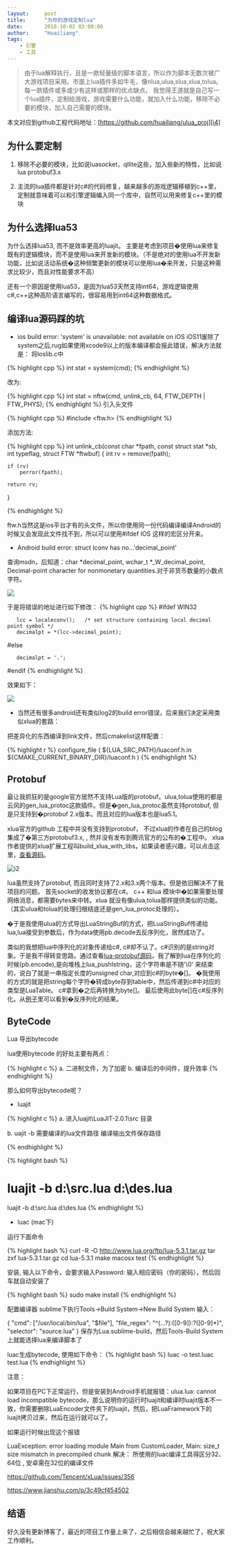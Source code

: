 ```yaml
---
layout:     post
title:      "为你的游戏定制lua"
date:       2018-10-02 03:00:00
author:     "Huailiang"
tags:
    - 引擎
    - 工具
---
```



> 由于lua解释执行，且是一款轻量级的脚本语言，所以作为脚本无数次被广大游戏项目采用。市面上lua插件多如牛毛，像nlua,ulua,slua,xlua,tolua。 每一款插件或多或少有这样或那样的优点缺点。 我觉得王道就是自己写一个lua插件，定制给游戏，游戏需要什么功能，就加入什么功能，移除不必要的模块，加入自己需要的模块。


本文对应到github工程代码地址：[https://github.com/huailiang/ulua_proj][i4]

## 为什么要定制


1. 移除不必要的模块，比如说luasocket，qllite这些，加入些新的特性，比如说lua protobuf3.x


2. 主流的lua插件都是针对c#的代码修复，越来越多的游戏逻辑移植到c++里，定制就意味着可以和引擎逻辑编入同一个库中，自然可以用来修复c++里的模块


## 为什么选择lua53 

为什么选择lua53, 而不是效率更高的luajit。 主要是考虑到项目�使用lua来修复既有的逻辑模块，而不是使用lua来开发新的模块。（不是绝对的使用lua不开发新功能，比如说活动系统�这种频繁更新的模块可以使用lua�来开发，只是这种需求比较少，而且对性能要求不高）

还有一个原因是使用lua53，是因为lua53天然支持int64，游戏逻辑使用c#,c++这种高阶语言编写的，很容易用到int64这种数据格式。

## 编译lua源码踩的坑

* ios build error: 'system' is unavailable: not available on iOS
iOS11废除了system之后,rug如果使用xcode9以上的版本编译都会报此错误，解决方法就是：
将loslib.c中

{% highlight cpp %}
int stat = system(cmd);
{% endhighlight %}

改为:

{% highlight cpp %}
int stat = nftw(cmd, unlink_cb, 64, FTW_DEPTH | FTW_PHYS);
{% endhighlight %}
引入头文件

{% highlight cpp %}
#include <ftw.h>
{% endhighlight %}

添加方法:

{% highlight cpp %}
int unlink_cb(const char *fpath, const struct stat *sb, int typeflag, struct FTW     *ftwbuf)
{
    int rv = remove(fpath);
    
    if (rv)
        perror(fpath);
    
    return rv;
}

{% endhighlight %}

ftw.h当然这是ios平台才有的头文件，所以你使用同一份代码编译编译Android的时候又会发现此文件找不到，所以可以使用#ifdef IOS 这样的宏区分开来。

* Android build error: struct lconv has no...'decimal_point'

查询msdn，后知道：char *decimal_point, wchar_t *_W_decimal_point, Decimal-point character for nonmonetary quantities.对于非货币数量的小数点字符。

![](/img/post-lua/lua5.jpg)


于是将错误的地址进行如下修改：
{% highlight cpp %}
#ifdef WIN32

       lcc = localeconv();   /* set structure containing local decimal point symbol */
       decimalpt = *(lcc->decimal_point);
#else

       decimalpt = '.';
#endif
{% endhighlight %}

效果如下：

![](/img/post-lua/lua4.jpg)


* 当然还有很多android还有类似log2的build error错误，后来我们决定采用类似xlua的套路：

把差异化的东西编译到link文件，然后cmakelist这样配置：

{% highlight r %}
configure_file ( ${LUA_SRC_PATH}/luaconf.h.in ${CMAKE_CURRENT_BINARY_DIR}/luaconf.h )
{% endhighlight %}


## Protobuf

最让我抓狂的是google官方居然不支持Lua版的protobuf。ulua,tolua使用的都是云风的gen_lua_protoc这款插件。但是�gen_lua_protoc虽然支持protobuf, 但是只支持到�protobuf 2.x版本。而且对应的lua版本也是lua5.1。 

 xlua官方的github 工程中并没有支持到protobuf，  不过xlua的作者在自己的blog 集成了�第三方protobuf3.x, , 然并没有发布到腾讯官方的公布的�工程中。 xlua作者提供的xlua扩展工程叫build_xlua_with_libs，如果读者感兴趣，可以点击这里，[查看源码][i1]。

![i2](/img/post-lua/xLua.png)


lua虽然支持了protobuf, 而且同时支持了2.x和3.x两个版本。但是依旧解决不了我项目的问题。 首先socket的收发协议都在c#。 c++ 和lua 模块中�如果需要处理网络消息，都需要bytes来中转。xlua 就没有像ulua,tolua那样提供类似的功能。（其实ulua和tolua的处理归根结底还是gen_lua_protoc处理的）。

�于是我使用ulua的方式导出LuaStringBuf的方式，把LuaStringBuf传递给lua,lua接受到参数后，作为data使用pb.decode去反序列化，居然成功了。

类似的我想把lua中序列化的对象传递给c#, c#却不认了。c#识别的是string对象。于是我不得转变思路。通过查看[lua-protobuf源码][i3]，我了解到lua在序列化的时候(pb.encode),是向堆栈上lua_pushlstring，这个字符串是不随'\0' 来结束的，说白了就是一串指定长度的unsigned char,对应到c#的byte�[]。 �我使用的方式的就是把string每个字符�转成byte存到table中，然后传递到c#中对应的类型是LuaTable。 c#拿到�之后再转换为byte[]。 最后使用此byte[]在c#反序列化。从[例子][i4]里可以看到�反序列化的结果。


## ByteCode


Lua 导出bytecode

lua使用bytecode 的好处主要有两点：

{% highlight c %}
 a. 二进制文件，为了加密
 b. 编译后的中间件，提升效率
{% endhighlight %}

那么如何导出bytecode呢？

*  luajit

{% highlight c %}
a. 进入luajit\LuaJIT-2.0.1\src 目录

b. uajit -b 需要编译的lua文件路径 编译输出文件保存路径

{% endhighlight %}



{% highlight bash %}
# luajit -b d:\src.lua d:\des.lua
luajit -b d:\src.lua d:\des.lua
{% endhighlight %}

* luac (mac下)


运行下面命令

{% highlight bash %}
curl -R -O http://www.lua.org/ftp/lua-5.3.1.tar.gz 
tar zxf lua-5.3.1.tar.gz 
cd lua-5.3.1 
make macosx test
{% endhighlight %}

 安装, 输入以下命令，会要求输入Password: 输入相应密码（你的密码），然后回车就自动安装了

{% highlight bash %}
sudo make install
{% endhighlight %}

 配置编译器 sublime下执行Tools->Build System->New Build System 输入：

{ 
"cmd": ["/usr/local/bin/lua", "$file"], 
"file_regex": "^(…?):([0-9]):?([0-9]*)", 
"selector": "source.lua"
} 
保存为Lua.sublime-build，然后Tools-Build System上就能选择lua来编译脚本了


luac生成bytecode, 使用如下命令：
{% highlight bash %}
luac -o test.luac test.lua
{% endhighlight %}

注意：

如果项目在PC下正常运行，但是安装到Android手机就报错：ulua.lua: cannot load incompatible bytecode，那么说明你的运行时luajit和编译时luajit版本不一致，你需要删除LuaEncoder文件夹下的luajit，然后，把LuaFramework下的luajit拷贝过来，然后在运行就可以了。

如果运行时候出现这个报错

LuaException: error loading module Main from CustomLoader,
Main: size_t size mismatch in precompiled chunk
解决： 所使用的luac编译工具得区分32、64位 , 安卓需在32位的编译文件

https://github.com/Tencent/xLua/issues/356

https://www.jianshu.com/p/3c49cf454502




## 结语

好久没有更新博客了，最近的项目工作量上来了，之后相信会越来越忙了，祝大家工作顺利。



[i1]: https://github.com/chexiongsheng/build_xlua_with_libs
[i2]: https://github.com/Tencent/xLua
[i3]: https://github.com/starwing/lua-protobuf
[i4]: https://github.com/huailiang/ulua_proj
